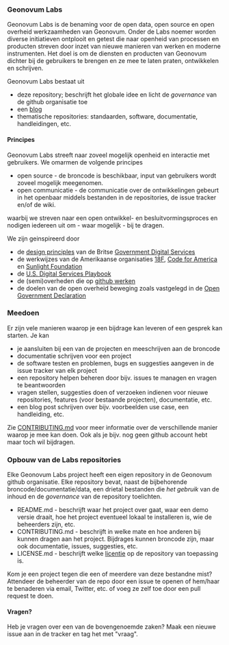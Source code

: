 

### Geonovum Labs
Geonovum Labs is de benaming voor de open data, open source en open overheid werkzaamheden van Geonovum. Onder de Labs noemer worden diverse initiatieven ontplooit en getest die naar openheid van processen en producten streven door inzet van nieuwe manieren van werken en moderne instrumenten. Het doel is om de diensten en producten van Geonovum dichter bij de gebruikers te brengen en ze mee te laten praten, ontwikkelen en schrijven.

Geonovum Labs bestaat uit

* deze repository; beschrijft het globale idee en licht de _governance_ van de github organisatie toe
* een [blog](http://geonovum.github.io) 
* thematische repositories: standaarden, software, documentatie, handleidingen, etc.

#### Principes
Geonovum Labs streeft naar zoveel mogelijk openheid en interactie met gebruikers. We omarmen de volgende principes

* open source - de broncode is beschikbaar, input van gebruikers wordt zoveel mogelijk meegenomen. 
* open communicatie - de communicatie over de ontwikkelingen gebeurt in het openbaar middels bestanden in de repositories, de issue tracker en/of de wiki.

waarbij we streven naar een open ontwikkel- en besluitvormingsproces en nodigen iedereen uit om - waar mogelijk - bij te dragen. 

We zijn geinspireerd door 

* de [design principles](https://www.gov.uk/design-principles) van de Britse [Government Digital Services](https://www.gov.uk/government/organisations/government-digital-service)
* de werkwijzes van de Amerikaanse organisaties [18F](https://18f.gsa.gov/), [Code for America](http://www.codeforamerica.org/) en [Sunlight Foundation](http://sunlightfoundation.com/) 
* de [U.S. Digital Services Playbook](playbook.cio.gov)
* de (semi)overheden die op [github werken](https://government.github.com/community/)
* de doelen van de open overheid beweging zoals vastgelegd in de [Open Government Declaration](http://www.opengovpartnership.org/about/open-government-declaration)



### Meedoen
Er zijn vele manieren waarop je een bijdrage kan leveren of een gesprek kan starten. Je kan

* je aansluiten bij een van de projecten en meeschrijven aan de broncode
* documentatie schrijven voor een project 
* de software testen en problemen, bugs en suggesties aangeven in de issue tracker van elk project
* een repository helpen beheren door bijv. issues te managen en vragen te beantwoorden
* vragen stellen, suggesties doen of verzoeken indienen voor nieuwe repositories, features (voor bestaande projecten), documentatie, etc.
* een blog post schrijven over bijv. voorbeelden use case, een handleiding, etc.

Zie [CONTRIBUTING.md](https://github.com/Geonovum/geonovum-labs/blob/master/CONTRIBUTING.md "CONTRIBUTING.md") voor meer informatie over de verschillende manier waarop je mee kan doen. Ook als je bijv. nog geen github account hebt maar toch wil bijdragen.



### Opbouw van de Labs repositories
Elke Geonovum Labs project heeft een eigen repository in de Geonovum github organisatie. Elke repository bevat, naast de bijbehorende broncode/documentatie/data, een drietal bestanden die _het gebruik_ van de inhoud en de  _governance_ van de repository toelichten.


* README.md - beschrijft waar het project over gaat, waar een demo versie draait, hoe het project eventueel lokaal te installeren is, wie de beheerders zijn, etc.
* CONTRIBUTING.md - beschrijft in welke mate en hoe anderen bij kunnen dragen aan het project. Bijdrages kunnen broncode zijn, maar ook documentatie, issues, suggesties, etc. 
* LICENSE.md - beschrijft welke [licentie](http://choosealicense.com/) op de repository van toepassing is.

Kom je een project tegen die een of meerdere van deze bestandne mist? Attendeer de beheerder van de repo door een issue te openen of hem/haar te benaderen via email, Twitter, etc. of voeg ze zelf toe door een pull request te doen.

#### Vragen?

Heb je vragen over een van de bovengenoemde zaken? Maak een nieuwe issue aan in de tracker en tag het met "vraag".
